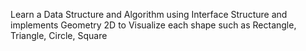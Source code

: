 Learn a Data Structure and Algorithm using Interface Structure and implements Geometry 2D to Visualize each shape such as Rectangle, Triangle, Circle, Square 
